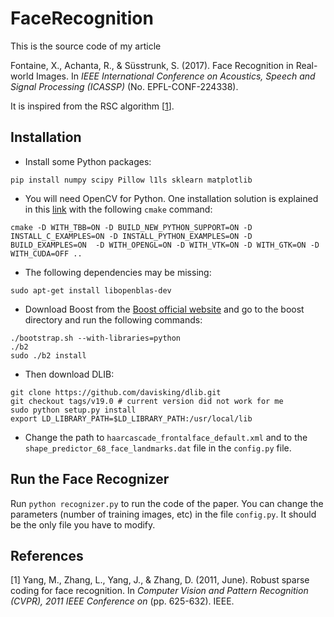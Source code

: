 # FaceRecognition

This is the source code of my article

Fontaine, X., Achanta, R., & Süsstrunk, S. (2017). Face Recognition in Real-world Images. In *IEEE International Conference on Acoustics, Speech and Signal Processing (ICASSP)* (No. EPFL-CONF-224338).

It is inspired from the RSC algorithm [[1](#rsc)].

## Installation

+ Install some Python packages:
```
pip install numpy scipy Pillow l1ls sklearn matplotlib
```

+ You will need OpenCV for Python. One installation solution is explained in this [link](https://junise.wordpress.com/2015/05/18/how-to-install-opencv-2-4-10-in-ubuntu-14-04-lts/) with the following `cmake` command:
```
cmake -D WITH_TBB=ON -D BUILD_NEW_PYTHON_SUPPORT=ON -D INSTALL_C_EXAMPLES=ON -D INSTALL_PYTHON_EXAMPLES=ON -D BUILD_EXAMPLES=ON  -D WITH_OPENGL=ON -D WITH_VTK=ON -D WITH_GTK=ON -D WITH_CUDA=OFF ..
```

+ The following dependencies may be missing:
```
sudo apt-get install libopenblas-dev
```

+ Download Boost from the [Boost official website](http://boost.org) and go to the boost directory and run the following commands:
```
./bootstrap.sh --with-libraries=python
./b2
sudo ./b2 install
```

+ Then download DLIB:
```
git clone https://github.com/davisking/dlib.git
git checkout tags/v19.0 # current version did not work for me
sudo python setup.py install
export LD_LIBRARY_PATH=$LD_LIBRARY_PATH:/usr/local/lib
```

+ Change the path to `haarcascade_frontalface_default.xml` and to the `shape_predictor_68_face_landmarks.dat` file in the `config.py` file.

## Run the Face Recognizer

Run `python recognizer.py` to run the code of the paper. You can change the parameters (number of training images, etc) in the file `config.py`. It should be the only file you have to modify.

## References

[<a name="#rsc">1</a>] Yang, M., Zhang, L., Yang, J., & Zhang, D. (2011, June). Robust sparse coding for face recognition. In *Computer Vision and Pattern Recognition (CVPR), 2011 IEEE Conference on* (pp. 625-632). IEEE.
